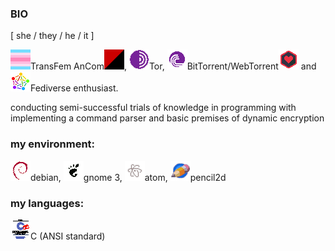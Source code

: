 ### BIO

[ she / they / he / it ]

![transfeminine pride](transfem.png)TransFem AnCom![anarcho-communism](ancom.png), ![the onion router](tor.png)Tor, ![](bittorrent.png)BitTorrent/WebTorrent![](webtorrent.png) and ![](fediverse.png)Fediverse enthusiast.

conducting semi-successful trials of knowledge in programming with implementing a command parser and basic premises of dynamic encryption

### my environment:

 ![](deb.png)debian, ![](gnome3.png)gnome 3, ![](atom.png)atom, ![](pencil2d.png)pencil2d

### my languages:

 ![](k&rc.png)C (ANSI standard)

<!--
**alines7777/alines7777** is a ✨ _special_ ✨ repository because its `README.md` (this file) appears on your GitHub profile.

Here are some ideas to get you started:

- 🔭 I’m currently working on ...
- 🌱 I’m currently learning ...
- 👯 I’m looking to collaborate on ...
- 🤔 I’m looking for help with ...
- 💬 Ask me about ...
- 📫 How to reach me: ...
- 😄 Pronouns: ...
- ⚡ Fun fact: ...
-->
